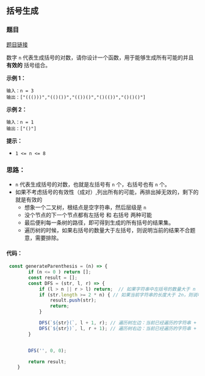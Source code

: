 ## 括号生成

### 题目

[题目链接](https://leetcode.cn/problems/generate-parentheses/description/)

数字 `n` 代表生成括号的对数，请你设计一个函数，用于能够生成所有可能的并且 **有效的** 括号组合。

**示例 1：**

```
输入：n = 3
输出：["((()))","(()())","(())()","()(())","()()()"]
```

**示例 2：**

```
输入：n = 1
输出：["()"]
```

**提示：**

- `1 <= n <= 8`

### 思路：

- `n` 代表生成括号的对数，也就是左括号有 `n` 个，右括号也有 `n` 个。
- 如果不考虑括号的有效性（成对）,列出所有的可能，再排出掉无效的，剩下的就是有效的
  - 想象一个二叉树，根结点是空字符串，然后层级是 `n`
  - 没个节点的下一个节点都有左括号 和 右括号 两种可能
  - 最后便利每一条树的路径，即可得到生成的所有括号的结果集。
  - 遍历树的时候，如果右括号的数量大于左括号，则说明当前的结果不合题意，需要排除。

#### 代码：

```javascript
 const generateParenthesis = (n) => {
        if (n <= 0 ) return [];
        const result = [];
        const DFS = (str, l, r) => {
            if (l > n || r > l) return;  // 如果字符串中左括号的数量大于 n ,或者右括号的数量大于左括号，则字符串不合题意，舍去。
            if (str.length >= 2 * n) { // 如果当前字符串的长度大于 2n，则说明已经达到最长，整棵树，深度已经遍历到底。
                result.push(str);
                return;
            }

            DFS(`${str}(`, l + 1, r); // 遍历树左边：当前已经遍历的字符串 + ‘(’ 与此同时，l 加 1 ，表示当前字符串中有 l 个左括号
            DFS(`${str})`, l, r + 1); // 遍历树右边：当前已经遍历的字符串 + ‘)’  与此同时， r 加 1， 表示当前字符串中有 r 个右括号
        }


        DFS('', 0, 0);

        return result;
    }
```

